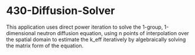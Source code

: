# 430-Diffusion-Solver
This application uses direct power iteration to solve the 1-group, 1-dimensional neutron diffusion equation, using n points of interpolation over the spatial domain to estimate the k_eff iteratively by algebraically solving the matrix form of the equation.
